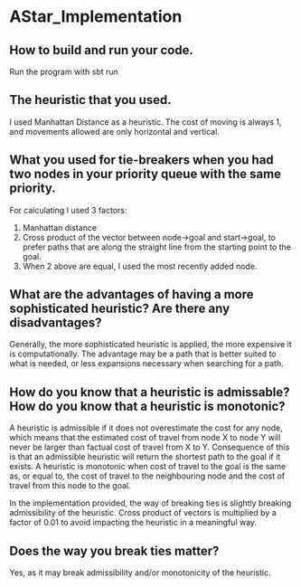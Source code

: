 # AStar_Implementation
## How to build and run your code.
Run the program with sbt run
## The heuristic that you used.
I used Manhattan Distance as a heuristic. The cost of moving is always 1, and movements allowed are only horizontal and vertical.
## What you used for tie-breakers when you had two nodes in your priority queue with the same priority.
For calculating I used 3 factors:
  1) Manhattan distance
  2) Cross product of the vector between node->goal and start->goal, to prefer paths that are along the straight line from the starting point to the goal.
  3) When 2 above are equal, I used the most recently added node.
## What are the advantages of having a more sophisticated heuristic?  Are there any disadvantages?
Generally, the more sophisticated heuristic is applied, the more expensive it is computationally. The advantage may be a path that is better suited to what is needed, or less expansions necessary when searching for a path.
## How do you know that a heuristic is admissable?  How do you know that a heuristic is monotonic?
A heuristic is admissible if it does not overestimate the cost for any node, which means that the estimated cost of travel from node X to node Y will never be larger than factual cost of travel from X to Y. Consequence of this is that an admissible heuristic will return the shortest path to the goal if it exists.
A heuristic is monotonic when cost of travel to the goal is the same as, or equal to, the cost of travel to the neighbouring node and the cost of travel from this node to the goal.

In the implementation provided, the way of breaking ties is slightly breaking admissibility of the heuristic. Cross product of vectors is multiplied by a factor of 0.01 to avoid impacting the heuristic in a meaningful way. 
## Does the way you break ties matter?
Yes, as it may break admissibility and/or monotonicity of the heuristic.
